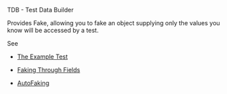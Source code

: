 TDB - Test Data Builder

Provides Fake, allowing you to fake an object supplying only the values you know will be accessed by a test.


See

* [The Example Test](src/test/java/com/oneeyedmen/tdb/FakerExampleTest.java)

* [Faking Through Fields](src/test/java/com/oneeyedmen/tdb/FakerTest.java)

* [AutoFaking](src/test/java/com/oneeyedmen/tdb/AutoFakerTest.java)